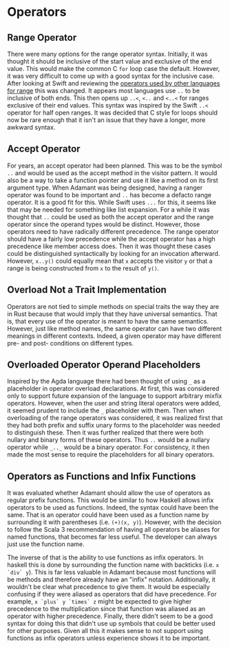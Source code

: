 # Operators

## Range Operator

There were many options for the range operator syntax. Initially, it was thought it should be inclusive of the start value and exclusive of the end value. This would make the common C `for` loop case the default. However, it was very difficult to come up with a good syntax for the inclusive case. After looking at Swift and reviewing the [operators used by other languages for range](http://rigaux.org/language-study/syntax-across-languages/VrsDatTps.html#VrsDatTpsRng) this was changed. It appears most languages use `..` to be inclusive of both ends. This then opens up `..<`, `<..` and `<..<` for ranges exclusive of their end values. This syntax was inspired by the Swift `..<` operator for half open ranges. It was decided that C style for loops should now be rare enough that it isn't an issue that they have a longer, more awkward syntax.

## Accept Operator

For years, an accept operator had been planned. This was to be the symbol `..` and would be used as the accept method in the visitor pattern. It would also be a way to take a function pointer and use it like a method on its first argument type. When Adamant was being designed, having a ranger operator was found to be important and `..` has become a defacto range operator. It is a good fit for this. While Swift uses `...` for this, it seems like that may be needed for something like list expansion. For a while it was thought that `..` could be used as both the accept operator and the range operator since the operand types would be distinct. However, those operators need to have radically different precedence. The range operator should have a fairly low precedence while the accept operator has a high precedence like member access does. Then it was thought these cases could be distinguished syntactically by looking for an invocation afterward. However, `x..y()` could equally mean that `x` accepts the visitor `y` or that a range is being constructed from `x` to the result of `y()`.

## Overload Not a Trait Implementation

Operators are not tied to simple methods on special traits the way they are in Rust because that would imply that they have universal semantics. That is, that every use of the operator is meant to have the same semantics. However, just like method names, the same operator can have two different meanings in different contexts. Indeed, a given operator may have different pre- and post- conditions on different types.

## Overloaded Operator Operand Placeholders

Inspired by the Agda language there had been thought of using `_` as a placeholder in operator overload declarations. At first, this was considered only to support future expansion of the language to support arbitrary mixfix operators. However, when the user and string literal operators were added, it seemed prudent to include the `_` placeholder with them. Then when overloading of the range operators was considered, it was realized first that they had both prefix and suffix unary forms to the placeholder was needed to distinguish these. Then it was further realized that there were both nullary and binary forms of these operators. Thus `..` would be a nullary operator while `_.._` would be a binary operator. For consistency, it then made the most sense to require the placeholders for all binary operators.

## Operators as Functions and Infix Functions

It was evaluated whether Adamant should allow the use of operators as regular prefix functions. This would be similar to how Haskell allows infix operators to be used as functions. Indeed, the syntax could have been the same. That is an operator could have been used as a function name by surrounding it with parentheses (i.e. `(+)(x, y)`). However, with the decision to follow the Scala 3 recommendation of having all operators be aliases for named functions, that becomes far less useful. The developer can always just use the function name.

The inverse of that is the ability to use functions as infix operators. In haskell this is done by surrounding the function name with backticks (i.e. ``x `div` y``). This is far less valuable in Adamant because most functions will be methods and therefore already have an "infix" notation. Additionally, it wouldn't be clear what precedence to give them. It would be especially confusing if they were aliased as operators that did have precedence. For example, ``x `plus` y `times` z`` might be expected to give higher precedence to the multiplication since that function was aliased as an operator with higher precedence. Finally, there didn't seem to be a good syntax for doing this that didn't use up symbols that could be better used for other purposes. Given all this it makes sense to not support using functions as infix operators unless experience shows it to be important.
